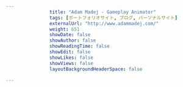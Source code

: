 ---
                title: "Adam Madej - Gameplay Animator"
                tags: [ポートフォリオサイト, ブログ, パーソナルサイト]
                externalUrl: "http://www.adammadej.com/"
                weight: 651
                showDate: false
                showAuthor: false
                showReadingTime: false
                showEdit: false
                showLikes: false
                showViews: false
                layoutBackgroundHeaderSpace: false
                ---

